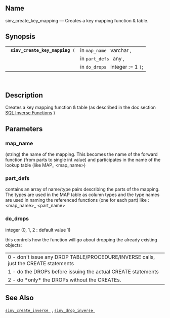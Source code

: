 <div id="fn_sinv_create_key_mapping" class="refentry">

<div class="titlepage">

</div>

<div class="refnamediv">

## Name

sinv_create_key_mapping — Creates a key mapping function & table.

</div>

<div class="refsynopsisdiv">

## Synopsis

<div id="fsyn_sinv_create_key_mapping" class="funcsynopsis">

|                                      |                                  |
|--------------------------------------|----------------------------------|
| ` `**`sinv_create_key_mapping`**` (` | in `map_name ` varchar ,         |
|                                      | in `part_defs ` any ,            |
|                                      | in `do_drops ` integer := 1 `)`; |

<div class="funcprototype-spacer">

 

</div>

</div>

</div>

<div id="desc_sinv_create_key_mapping" class="refsect1">

## Description

Creates a key mapping function & table (as described in the doc section
<a href="sqlinverse.html" class="link"
title="9.29. SQL Inverse Functions">SQL Inverse Functions</a> )

</div>

<div id="params_sinv_create_key_mapping" class="refsect1">

## Parameters

<div id="id109905" class="refsect2">

### map_name

(string) the name of the mapping. This becomes the name of the forward
function (from parts to single int value) and participates in the name
of the lookup table (like MAP\_ \<map_name\>)

</div>

<div id="id109908" class="refsect2">

### part_defs

contains an array of name/type pairs describing the parts of the
mapping. The types are used in the MAP table as column types and the
type names are used in naming the referenced functions (one for each
part) like : \<map_name\>\_ \<part_name\>

</div>

<div id="id109911" class="refsect2">

### do_drops

integer (0, 1, 2 : default value 1)

this controls how the function will go about dropping the already
existing objects:

|                                                                                    |
|------------------------------------------------------------------------------------|
| 0 - don't issue any DROP TABLE/PROCEDURE/INVERSE calls, just the CREATE statements |
| 1 - do the DROPs before issuing the actual CREATE statements                       |
| 2 - do \*only\* the DROPs without the CREATEs.                                     |

</div>

</div>

<div id="seealso_sinv_create_key_mapping" class="refsect1">

## See Also

<a href="fn_sinv_create_inverse.html" class="link"
title="sinv_create_inverse"><code
class="function">sinv_create_inverse </code></a> ,
<a href="fn_sinv_drop_inverse.html" class="link"
title="sinv_drop_inverse"><code
class="function">sinv_drop_inverse </code></a>

</div>

</div>
